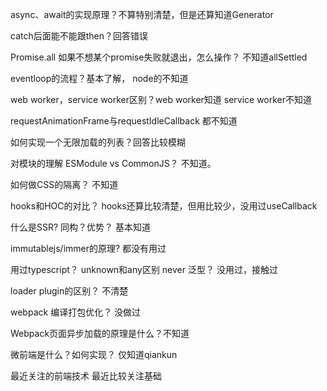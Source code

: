 async、await的实现原理？不算特别清楚，但是还算知道Generator

catch后面能不能跟then？回答错误

Promise.all 如果不想某个promise失败就退出，怎么操作？ 不知道allSettled

eventloop的流程？基本了解， node的不知道

web worker，service worker区别？web worker知道 service worker不知道

requestAnimationFrame与requestIdleCallback 都不知道

如何实现一个无限加载的列表？回答比较模糊

对模块的理解 ESModule vs CommonJS？ 不知道。

如何做CSS的隔离？ 不知道

hooks和HOC的对比？ hooks还算比较清楚，但用比较少，没用过useCallback

什么是SSR? 同构？优势？ 基本知道

immutablejs/immer的原理? 都没有用过

用过typescript？ unknown和any区别 never 泛型？ 没用过，接触过

loader plugin的区别？ 不清楚

webpack 编译打包优化？ 没做过

Webpack页面异步加载的原理是什么？不知道

微前端是什么？如何实现？ 仅知道qiankun

最近关注的前端技术  最近比较关注基础